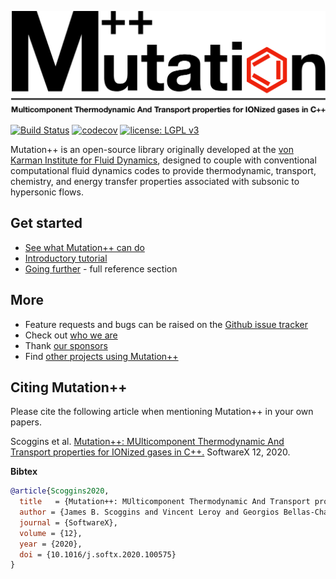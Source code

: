 <a id="top"></a>

<img src="docs/artwork/mpp-logo.png" alt="Mutation++" width="600"/>

[![Build Status](https://github.com/mutationpp/Mutationpp/workflows/Build/badge.svg)](https://github.com/mutationpp/Mutationpp/actions)
[![codecov](https://codecov.io/gh/mutationpp/Mutationpp/branch/master/graph/badge.svg)](https://codecov.io/gh/mutationpp/Mutationpp)
[![license: LGPL v3](https://img.shields.io/badge/License-LGPL%20v3-blue.svg)](https://www.gnu.org/licenses/lgpl-3.0)

Mutation++ is an open-source library originally developed at the [von Karman Institute for Fluid Dynamics](https://www.vki.ac.be), designed to couple with conventional computational fluid dynamics codes to provide thermodynamic, transport, chemistry, and energy transfer properties associated with subsonic to hypersonic flows.

## Get started
* [See what Mutation++ can do](docs/capabilities.md#top)
* [Introductory tutorial](docs/getting-started.md#top)
* [Going further](docs/Readme.md#top) - full reference section

## More
* Feature requests and bugs can be raised on the [Github issue tracker](https://github.com/mutationpp/Mutationpp/issues)
* Check out [who we are](docs/contributors.md#top)
* Thank [our sponsors](docs/funding.md#top)
* Find [other projects using Mutation++](docs/users.md#top)

## Citing Mutation++
Please cite the following article when mentioning Mutation++ in your own papers.

Scoggins et al. [Mutation++: MUlticomponent Thermodynamic And Transport properties for IONized gases in C++.](https://www.sciencedirect.com/science/article/pii/S2352711020302880) SoftwareX 12, 2020.

**Bibtex**
```bibtex
@article{Scoggins2020,
  title   = {Mutation++: MUlticomponent Thermodynamic And Transport properties for IONized gases in C++},
  author = {James B. Scoggins and Vincent Leroy and Georgios Bellas-Chatzigeorgis and Bruno Dias and Thierry E. Magin},
  journal = {SoftwareX},
  volume = {12},
  year = {2020},
  doi = {10.1016/j.softx.2020.100575}
}
```
